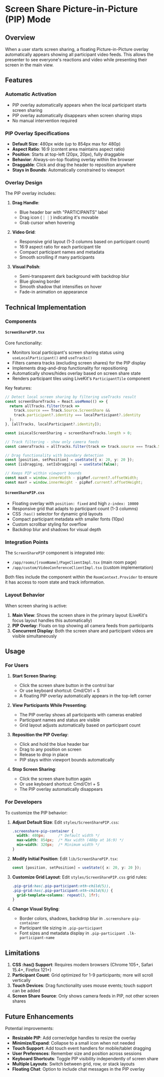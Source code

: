# Screen Share Picture-in-Picture (PIP) Mode

## Overview

When a user starts screen sharing, a floating Picture-in-Picture overlay automatically appears showing all participant video feeds. This allows the presenter to see everyone's reactions and video while presenting their screen in the main view.

## Features

### Automatic Activation
- PIP overlay automatically appears when the local participant starts screen sharing
- PIP overlay automatically disappears when screen sharing stops
- No manual intervention required

### PIP Overlay Specifications
- **Default Size**: 480px wide (up to 854px max for 480p)
- **Aspect Ratio**: 16:9 (content area maintains aspect ratio)
- **Position**: Starts at top-left (20px, 20px), fully draggable
- **Behavior**: Always-on-top floating overlay within the browser
- **Draggable**: Click and drag the header to reposition anywhere
- **Stays in Bounds**: Automatically constrained to viewport

### Overlay Design
The PIP overlay includes:

1. **Drag Handle**:
   - Blue header bar with "PARTICIPANTS" label
   - Drag icon (⋮⋮) indicating it's movable
   - Grab cursor when hovering

2. **Video Grid**:
   - Responsive grid layout (1-3 columns based on participant count)
   - 16:9 aspect ratio for each participant tile
   - Compact participant names and metadata
   - Smooth scrolling if many participants

3. **Visual Polish**:
   - Semi-transparent dark background with backdrop blur
   - Blue glowing border
   - Smooth shadow that intensifies on hover
   - Fade-in animation on appearance

## Technical Implementation

### Components

#### `ScreenSharePIP.tsx`
Core functionality:
- Monitors local participant's screen sharing status using `useLocalParticipant()` and `useTracks()`
- Filters camera tracks (excluding screen shares) for the PIP display
- Implements drag-and-drop functionality for repositioning
- Automatically shows/hides overlay based on screen share state
- Renders participant tiles using LiveKit's `ParticipantTile` component

Key features:
```typescript
// Detect local screen sharing by filtering useTracks result
const screenShareTracks = React.useMemo(() => {
  return allTracks.filter(track => 
    track.source === Track.Source.ScreenShare &&
    track.participant?.identity === localParticipant?.identity
  );
}, [allTracks, localParticipant?.identity]);

const isLocalScreenSharing = screenShareTracks.length > 0;

// Track filtering - show only camera feeds
const cameraTracks = allTracks.filter(track => track.source === Track.Source.Camera);

// Drag functionality with boundary detection
const [position, setPosition] = useState({ x: 20, y: 20 });
const [isDragging, setIsDragging] = useState(false);

// Keeps PIP within viewport bounds
const maxX = window.innerWidth - pipRef.current?.offsetWidth;
const maxY = window.innerHeight - pipRef.current?.offsetHeight;
```

#### `ScreenSharePIP.css`
- Floating overlay with `position: fixed` and high `z-index: 10000`
- Responsive grid that adapts to participant count (1-3 columns)
- CSS `:has()` selector for dynamic grid layouts
- Compact participant metadata with smaller fonts (10px)
- Custom scrollbar styling for overflow
- Backdrop blur and shadows for visual depth

### Integration Points

The `ScreenSharePIP` component is integrated into:
- `/app/rooms/[roomName]/PageClientImpl.tsx` (main room page)
- `/app/custom/VideoConferenceClientImpl.tsx` (custom implementation)

Both files include the component within the `RoomContext.Provider` to ensure it has access to room state and track information.

### Layout Behavior

When screen sharing is active:
1. **Main View**: Shows the screen share in the primary layout (LiveKit's focus layout handles this automatically)
2. **PIP Overlay**: Floats on top showing all camera feeds from participants
3. **Concurrent Display**: Both the screen share and participant videos are visible simultaneously

## Usage

### For Users

1. **Start Screen Sharing**:
   - Click the screen share button in the control bar
   - Or use keyboard shortcut: Cmd/Ctrl + S
   - A floating PIP overlay automatically appears in the top-left corner

2. **View Participants While Presenting**:
   - The PIP overlay shows all participants with cameras enabled
   - Participant names and status are visible
   - Grid layout adjusts automatically based on participant count

3. **Reposition the PIP Overlay**:
   - Click and hold the blue header bar
   - Drag to any position on screen
   - Release to drop in place
   - PIP stays within viewport bounds automatically

4. **Stop Screen Sharing**:
   - Click the screen share button again
   - Or use keyboard shortcut: Cmd/Ctrl + S
   - The PIP overlay automatically disappears

### For Developers

To customize the PIP behavior:

1. **Adjust Default Size**:
   Edit `styles/ScreenSharePIP.css`:
   ```css
   .screenshare-pip-container {
     width: 480px;      /* Default width */
     max-width: 854px;  /* Max width (480p at 16:9) */
     min-width: 320px;  /* Minimum width */
   }
   ```

2. **Modify Initial Position**:
   Edit `lib/ScreenSharePIP.tsx`:
   ```typescript
   const [position, setPosition] = useState({ x: 20, y: 20 });
   ```

3. **Customize Grid Layout**:
   Edit `styles/ScreenSharePIP.css` grid rules:
   ```css
   .pip-grid:has(.pip-participant:nth-child(5)),
   .pip-grid:has(.pip-participant:nth-child(6)) {
     grid-template-columns: repeat(3, 1fr);
   }
   ```

4. **Change Visual Styling**:
   - Border colors, shadows, backdrop blur in `.screenshare-pip-container`
   - Participant tile sizing in `.pip-participant`
   - Font sizes and metadata display in `.pip-participant .lk-participant-name`

## Limitations

1. **CSS :has() Support**: Requires modern browsers (Chrome 105+, Safari 15.4+, Firefox 121+)
2. **Participant Count**: Grid optimized for 1-9 participants; more will scroll vertically
3. **Touch Devices**: Drag functionality uses mouse events; touch support can be added
4. **Screen Share Source**: Only shows camera feeds in PIP, not other screen shares

## Future Enhancements

Potential improvements:
- **Resizable PIP**: Add corner/edge handles to resize the overlay
- **Minimize/Expand**: Collapse to a small icon when not needed
- **Touch Support**: Add touch event handlers for mobile/tablet dragging
- **User Preferences**: Remember size and position across sessions
- **Keyboard Shortcuts**: Toggle PIP visibility independently of screen share
- **Multiple Layouts**: Switch between grid, row, or stack layouts
- **Floating Chat**: Option to include chat messages in the PIP overlay

